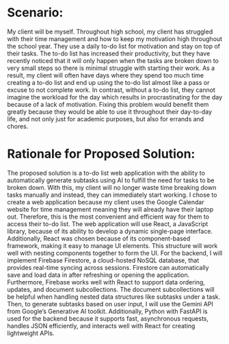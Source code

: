 # Scenario:
My client will be myself. Throughout high school, my client has struggled with their time management and how to keep my motivation high throughout the school year. They use a daily to-do list for motivation and stay on top of their tasks. The to-do list has increased their productivity, but they have recently noticed that it will only happen when the tasks are broken down to very small steps so there is minimal struggle with starting their work. As a result, my client will often have days where they spend too much time creating a to-do list and end up using the to-do list almost like a pass or excuse to not complete work. In contrast, without a to-do list, they cannot imagine the workload for the day which results in procrastinating for the day because of a lack of motivation. Fixing this problem would benefit them greatly because they would be able to use it throughout their day-to-day life, and not only just for academic purposes, but also for errands and chores. 

# Rationale for Proposed Solution:
The proposed solution is a to-do list web application with the ability to automatically generate subtasks using AI to fulfill the need for tasks to be broken down. With this, my client will no longer waste time breaking down tasks manually and instead, they can immediately start working. I chose to create a web application because my client uses the Google Calendar website for time management meaning they will already have their laptop out. Therefore, this is the most convenient and efficient way for them to access their to-do list. The web application will use React, a JavaScript library, because of its ability to develop a dynamic single-page interface. Additionally, React was chosen because of its component-based framework, making it easy to manage UI elements. This structure will work well with nesting components together to form the UI. For the backend, I will implement Firebase Firestore, a cloud-hosted NoSQL database, that provides real-time syncing across sessions. Firestore can automatically save and load data in after refreshing or opening the application. Furthermore, Firebase works well with React to support data ordering, updates, and document subcollections. The document subcollections will be helpful when handling nested data structures like subtasks under a task. Then, to generate subtasks based on user input, I will use the Gemini API from Google’s Generative AI toolkit. Additionally, Python with FastAPI is used for the backend because it supports fast, asynchronous requests, handles JSON efficiently, and interacts well with React for creating lightweight APIs. 
